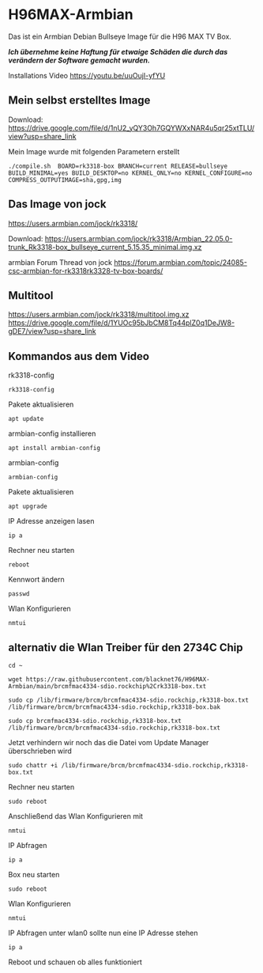 # H96MAX-Armbian

Das ist ein Armbian Debian Bullseye Image für die H96 MAX TV Box.

***Ich übernehme keine Haftung für etwaige Schäden die durch das verändern der Software gemacht wurden.***


Installations Video
https://youtu.be/uuOujI-yfYU

## Mein selbst erstelltes Image
Download:
https://drive.google.com/file/d/1nU2_yQY3Oh7GQYWXxNAR4u5qr25xtTLU/view?usp=share_link

Mein Image wurde mit folgenden Parametern erstellt
```
./compile.sh  BOARD=rk3318-box BRANCH=current RELEASE=bullseye BUILD_MINIMAL=yes BUILD_DESKTOP=no KERNEL_ONLY=no KERNEL_CONFIGURE=no COMPRESS_OUTPUTIMAGE=sha,gpg,img
```

##  Das Image von jock
https://users.armbian.com/jock/rk3318/

Download:
https://users.armbian.com/jock/rk3318/Armbian_22.05.0-trunk_Rk3318-box_bullseye_current_5.15.35_minimal.img.xz

armbian Forum Thread von jock
https://forum.armbian.com/topic/24085-csc-armbian-for-rk3318rk3328-tv-box-boards/


## Multitool
https://users.armbian.com/jock/rk3318/multitool.img.xz
https://drive.google.com/file/d/1YUOc95bJbCM8Tq44plZ0q1DeJW8-gDE7/view?usp=share_link

## Kommandos aus dem Video
rk3318-config
```
rk3318-config
```
Pakete aktualisieren
```
apt update
```
armbian-config installieren
```
apt install armbian-config
```
armbian-config
```
armbian-config
```
Pakete aktualisieren
```
apt upgrade
```

IP Adresse anzeigen lasen
```
ip a
```

Rechner neu starten
```
reboot
```

Kennwort ändern
```
passwd
```

Wlan Konfigurieren
```
nmtui
```

## alternativ die Wlan Treiber für den 2734C Chip
```
cd ~
```
```
wget https://raw.githubusercontent.com/blacknet76/H96MAX-Armbian/main/brcmfmac4334-sdio.rockchip%2Crk3318-box.txt
```
```
sudo cp /lib/firmware/brcm/brcmfmac4334-sdio.rockchip,rk3318-box.txt /lib/firmware/brcm/brcmfmac4334-sdio.rockchip,rk3318-box.bak
```
```
sudo cp brcmfmac4334-sdio.rockchip,rk3318-box.txt /lib/firmware/brcm/brcmfmac4334-sdio.rockchip,rk3318-box.txt
```

Jetzt verhindern wir noch das die Datei vom Update Manager überschrieben wird
```
sudo chattr +i /lib/firmware/brcm/brcmfmac4334-sdio.rockchip,rk3318-box.txt
```

Rechner neu starten
```
sudo reboot
```

Anschließend das Wlan Konfigurieren mit
```
nmtui
```

IP Abfragen
```
ip a
```
Box neu starten
```
sudo reboot
```

Wlan Konfigurieren
```
nmtui
```

IP Abfragen
unter wlan0 sollte nun eine IP Adresse stehen
```
ip a
```

Reboot und schauen ob alles funktioniert
